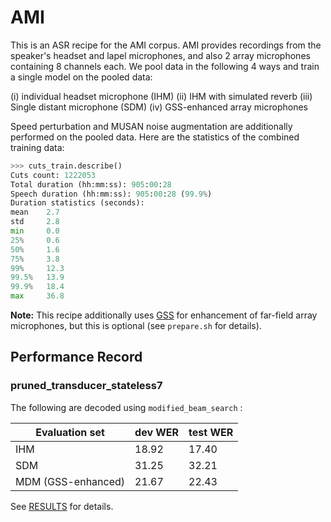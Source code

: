 # AMI

This is an ASR recipe for the AMI corpus. AMI provides recordings from the speaker's
headset and lapel microphones, and also 2 array microphones containing 8 channels each.
We pool data in the following 4 ways and train a single model on the pooled data:

(i) individual headset microphone (IHM)
(ii) IHM with simulated reverb
(iii) Single distant microphone (SDM)
(iv) GSS-enhanced array microphones

Speed perturbation and MUSAN noise augmentation are additionally performed on the pooled
data. Here are the statistics of the combined training data:

```python
>>> cuts_train.describe()
Cuts count: 1222053
Total duration (hh:mm:ss): 905:00:28
Speech duration (hh:mm:ss): 905:00:28 (99.9%)
Duration statistics (seconds):
mean    2.7
std     2.8
min     0.0
25%     0.6
50%     1.6
75%     3.8
99%     12.3
99.5%   13.9
99.9%   18.4
max     36.8
```

**Note:** This recipe additionally uses [GSS](https://github.com/desh2608/gss) for enhancement
of far-field array microphones, but this is optional (see `prepare.sh` for details).

## Performance Record

### pruned_transducer_stateless7

The following are decoded using `modified_beam_search` :

| Evaluation set           | dev WER    | test WER |
|--------------------------|------------|---------|
| IHM                      |  18.92  | 17.40 |
| SDM                      |  31.25  | 32.21 |
| MDM (GSS-enhanced)       |  21.67  | 22.43 |

See [RESULTS](/egs/ami/ASR/RESULTS.md) for details.
